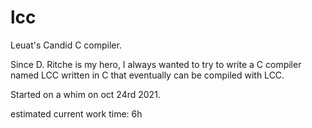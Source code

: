 # lcc
Leuat's Candid C compiler.

Since D. Ritche is my hero, I always wanted to try to write a C compiler named LCC written in C that eventually can be compiled with LCC.

Started on a whim on oct 24rd 2021.

estimated current work time: 6h
